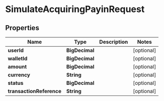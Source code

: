 

# SimulateAcquiringPayinRequest


## Properties

| Name | Type | Description | Notes |
|------------ | ------------- | ------------- | -------------|
|**userId** | **BigDecimal** |  |  [optional] |
|**walletId** | **BigDecimal** |  |  [optional] |
|**amount** | **BigDecimal** |  |  [optional] |
|**currency** | **String** |  |  [optional] |
|**status** | **BigDecimal** |  |  [optional] |
|**transactionReference** | **String** |  |  [optional] |



